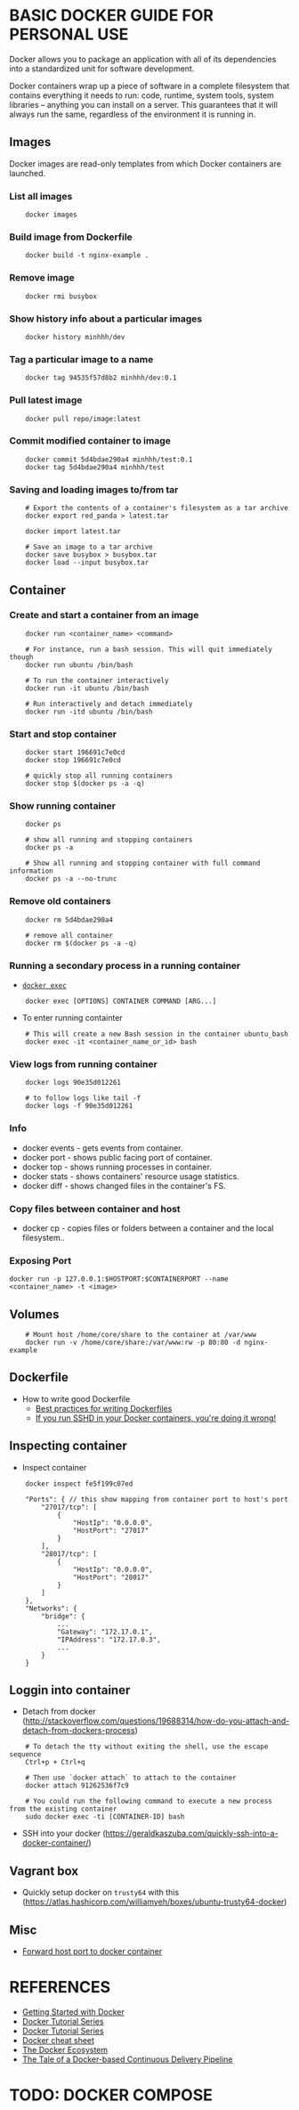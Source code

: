 # BASIC DOCKER GUIDE FOR PERSONAL USE
Docker allows you to package an application with all of its dependencies into a standardized unit for software development.

Docker containers wrap up a piece of software in a complete filesystem that contains everything it needs to run: code, runtime, system tools, system libraries – anything you can install on a server. This guarantees that it will always run the same, regardless of the environment it is running in.

## Images
Docker images are read-only templates from which Docker containers are launched.

### List all images
```
    docker images
```

### Build image from Dockerfile
```
    docker build -t nginx-example .
```

### Remove image
```
    docker rmi busybox
```

### Show history info about a particular images
```
    docker history minhhh/dev
```

### Tag a particular image to a name

```
    docker tag 94535f57d8b2 minhhh/dev:0.1
```

### Pull latest image

```
    docker pull repo/image:latest
```

### Commit modified container to image
```
    docker commit 5d4bdae290a4 minhhh/test:0.1
    docker tag 5d4bdae290a4 minhhh/test
```

### Saving and loading images to/from tar
```
    # Export the contents of a container's filesystem as a tar archive
    docker export red_panda > latest.tar

    docker import latest.tar

    # Save an image to a tar archive
    docker save busybox > busybox.tar
    docker load --input busybox.tar
```

## Container

### Create and start a container from an image
```
    docker run <container_name> <command>

    # For instance, run a bash session. This will quit immediately though
    docker run ubuntu /bin/bash

    # To run the container interactively
    docker run -it ubuntu /bin/bash

    # Run interactively and detach immediately
    docker run -itd ubuntu /bin/bash
```

### Start and stop container
```
    docker start 196691c7e0cd
    docker stop 196691c7e0cd

    # quickly stop all running containers
    docker stop $(docker ps -a -q)
```

### Show running container
```
    docker ps

    # show all running and stopping containers
    docker ps -a

    # Show all running and stopping container with full command information
    docker ps -a --no-trunc
```

### Remove old containers
```
    docker rm 5d4bdae290a4

    # remove all container
    docker rm $(docker ps -a -q)
```

### Running a secondary process in a running container
* [`docker exec`](http://docs.docker.com/engine/reference/commandline/exec/)
```
    docker exec [OPTIONS] CONTAINER COMMAND [ARG...]
```

* To enter running containter
```
    # This will create a new Bash session in the container ubuntu_bash
    docker exec -it <container_name_or_id> bash
```

### View logs from running container

```
    docker logs 90e35d012261

    # to follow logs like tail -f
    docker logs -f 90e35d012261
```


### Info
* docker events - gets events from container.
* docker port - shows public facing port of container.
* docker top - shows running processes in container.
* docker stats - shows containers' resource usage statistics.
* docker diff - shows changed files in the container's FS.

### Copy files between container and host
* docker cp - copies files or folders between a container and the local filesystem..

### Exposing Port

```
docker run -p 127.0.0.1:$HOSTPORT:$CONTAINERPORT --name <container_name> -t <image>
```

## Volumes
```
    # Mount host /home/core/share to the container at /var/www
    docker run -v /home/core/share:/var/www:rw -p 80:80 -d nginx-example
```

## Dockerfile
* How to write good Dockerfile
    * [Best practices for writing Dockerfiles](https://docs.docker.com/engine/articles/dockerfile_best-practices/)
    * [If you run SSHD in your Docker containers, you're doing it wrong!](https://jpetazzo.github.io/2014/06/23/docker-ssh-considered-evil/)

## Inspecting container
* Inspect container
```
    docker inspect fe5f199c07ed

    "Ports": { // this show mapping from container port to host's port
        "27017/tcp": [
            {
                "HostIp": "0.0.0.0",
                "HostPort": "27017"
            }
        ],
        "28017/tcp": [
            {
                "HostIp": "0.0.0.0",
                "HostPort": "28017"
            }
        ]
    },
    "Networks": {
        "bridge": {
            ...
            "Gateway": "172.17.0.1",
            "IPAddress": "172.17.0.3",
            ...
        }
    }
```

## Loggin into container
* Detach from docker (http://stackoverflow.com/questions/19688314/how-do-you-attach-and-detach-from-dockers-process)
```
    # To detach the tty without exiting the shell, use the escape sequence
    Ctrl+p + Ctrl+q

    # Then use `docker attach` to attach to the container
    docker attach 91262536f7c9

    # You could run the following command to execute a new process from the existing container
    sudo docker exec -ti [CONTAINER-ID] bash
```

* SSH into your docker (https://geraldkaszuba.com/quickly-ssh-into-a-docker-container/)

## Vagrant box
* Quickly setup docker on `trusty64` with this (https://atlas.hashicorp.com/williamyeh/boxes/ubuntu-trusty64-docker)

## Misc
* [Forward host port to docker container](http://stackoverflow.com/questions/17770902/forward-host-port-to-docker-container)

# REFERENCES
* [Getting Started with Docker](https://web.archive.org/web/20170925094650/https://serversforhackers.com/c/getting-started-with-docker)
* [Docker Tutorial Series](http://rominirani.com/2015/07/19/docker-tutorial-series/)
* [Docker Tutorial Series](http://blog.flux7.com/blogs/docker/docker-tutorial-series-part-1-an-introduction)
* [Docker cheat sheet](https://github.com/wsargent/docker-cheat-sheet)
* [The Docker Ecosystem](https://www.digitalocean.com/community/tutorial_series/the-docker-ecosystem)
* [The Tale of a Docker-based Continuous Delivery Pipeline](https://www.youtube.com/watch?v=xNfCEie5_RA)


# TODO: DOCKER COMPOSE
